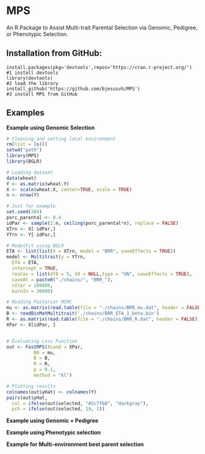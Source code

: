 # MPS
An R Package to Assist Multi-trait Parental Selection via Genomic, Pedigree, or Phenotypic Selection.

## Installation from GitHub:

```
install.packages(pkg='devtools',repos='https://cran.r-project.org/')  #1 install devtools
library(devtools)                                                     #2 load the library
install_github('https://github.com/bjesusvh/MPS')                     #3 install MPS from GitHub
```

## Examples

**Example using Genomic Selection**

```r
# Cleaning and setting local environment
rm(list = ls())
setwd("path")
library(MPS)
library(BGLR)

# Loading dataset
data(wheat)
Y <- as.matrix(wheat.Y)
X <- scale(wheat.X, center=TRUE, scale = TRUE)
n <- nrow(Y)

# Just for example
set.seed(384)
porc_parental <- 0.4
idPar <- sample(1:n, ceiling(porc_parental*n), replace = FALSE)
XTrn <- X[-idPar,]
YTrn <- Y[-idPar,]

# ModelFit using BGLR
ETA <- list(list(X = XTrn, model = "BRR", saveEffects = TRUE))
model <- Multitrait(y = YTrn,
  ETA = ETA,
  intercept = TRUE,
  resCov = list(df0 = 5, S0 = NULL,type = "UN", saveEffects = TRUE),
  saveAt = paste0("./chains/", "BRR_"),
  nIter = 100000,
  burnIn = 30000)

# Reading Posterior MCMC
mu <- as.matrix(read.table(file = "./chains/BRR_mu.dat", header = FALSE))
B <- readBinMatMultitrait('./chains/BRR_ETA_1_beta.bin')
R <- as.matrix(read.table(file = "./chains/BRR_R.dat", header = FALSE))
XPar <- X[idPar, ]


# Evaluating Loss Function
out <- FastMPS(Xcand = XPar,
          B0 = mu,
          B = B,
          R = R,
          p = 0.1,
          method = "kl")

# Plotting results
colnames(out$yHat) <- colnames(Y)
pairs(out$yHat,
  col = ifelse(out$selected, "#2c7fb8", "darkgray"),
  pch = ifelse(out$selected, 19, 1))
```


**Example using Genomic + Pedigree**

**Example using Phenotypic selection**

**Example for Multi-environment best parent selection**
